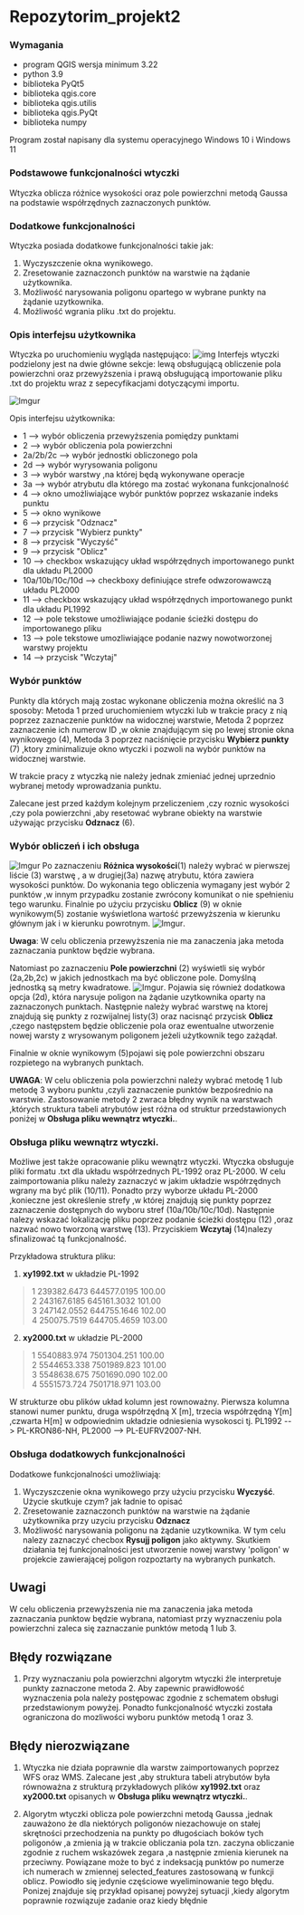 # Repozytorim_projekt2
### Wymagania 
- program QGIS wersja minimum 3.22
- python 3.9
- biblioteka PyQt5
- biblioteka qgis.core
- biblioteka qgis.utilis
- biblioteka qgis.PyQt
- biblioteka numpy

Program został napisany dla systemu operacyjnego Windows 10 i Windows 11
### Podstawowe funkcjonalności wtyczki  
Wtyczka oblicza różnice wysokości oraz pole powierzchni metodą Gaussa na podstawie współrzędnych zaznaczonych punktów. 
### Dodatkowe funkcjonalności
Wtyczka posiada dodatkowe funkcjonalności takie jak:
1. Wyczyszczenie okna wynikowego.
2. Zresetowanie zaznaczonch punktów na warstwie na żądanie użytkownika.
3. Możliwość narysowania poligonu opartego w wybrane punkty na żądanie uzytkownika.
4. Możliwość wgrania pliku .txt do projektu.


### Opis interfejsu użytkownika
Wtyczka po uruchomieniu wygląda następująco:
![img](https://i.imgur.com/d80RQHe.png)
Interfejs wtyczki podzielony jest na dwie główne sekcje: lewą obsługującą obliczenie pola powierzchni oraz przewyższenia i prawą obsługującą importowanie pliku .txt do projektu wraz z sepecyfikacjami dotyczącymi importu.

![Imgur](https://i.imgur.com/NuLO186.png)

Opis interfejsu użytkownika:
- 1 --> wybór obliczenia przewyższenia pomiędzy punktami
- 2 --> wybór obliczenia pola powierzchni
- 2a/2b/2c --> wybór jednostki obliczonego pola 
- 2d --> wybór wyrysowania poligonu
- 3 --> wybór warstwy ,na której będą wykonywane operacje
- 3a --> wybór atrybutu dla którego ma zostać wykonana funkcjonalność
- 4 --> okno umożliwiające wybór punktów poprzez wskazanie indeks punktu
- 5 --> okno wynikowe
- 6 --> przycisk "Odznacz"
- 7 --> przycisk "Wybierz punkty"
- 8 --> przycisk "Wyczyść"
- 9 --> przycisk "Oblicz"
- 10 --> checkbox wskazujący układ współrzędnych importowanego punkt dla układu PL2000
- 10a/10b/10c/10d --> checkboxy definiujące strefe odwzorowawczą układu PL2000
- 11 --> checkbox wskazujący układ współrzędnych importowanego punkt dla układu PL1992
- 12 --> pole tekstowe umożliwiające podanie ścieżki dostępu do importowanego pliku
- 13 --> pole tekstowe umozliwiające podanie nazwy nowotworzonej warstwy projektu
- 14 --> przycisk "Wczytaj"

### Wybór punktów
Punkty dla których  mają zostac wykonane obliczenia można określić na 3 sposoby:
Metoda 1 przed uruchomieniem wtyczki lub w trakcie pracy z nią poprzez zaznaczenie punktów na widocznej warstwie,
Metoda 2 poprzez zaznaczenie ich numerow ID ,w oknie znajdującym się po lewej stronie okna wynikowego (4),
Metoda 3 poprzez naciśnięcie przycisku **Wybierz punkty** (7) ,ktory zminimalizuje okno wtyczki i pozwoli na wybór punktów na widocznej warstwie.

W trakcie pracy z wtyczką nie należy jednak zmieniać jednej uprzednio wybranej metody wprowadzania punktu. 

Zalecane jest przed każdym kolejnym przeliczeniem ,czy roznic wysokości ,czy pola powierzchni ,aby resetować wybrane obiekty na warstwie używając przycisku **Odznacz** (6).

### Wybór obliczeń i ich obsługa
![Imgur](https://i.imgur.com/8sLBPZb.png)
Po zaznaczeniu **Różnica wysokości**(1) należy wybrać w pierwszej liście (3) warstwę , a w drugiej(3a) nazwę atrybutu, która zawiera wysokości punktów. 
Do wykonania tego obliczenia wymagany jest wybór 2 punktów ,w innym przypadku zostanie zwrócony komunikat o nie spełnieniu tego warunku. 
Finalnie po użyciu przycisku **Oblicz** (9) w oknie wynikowym(5) zostanie wyświetlona wartość przewyższenia w kierunku głównym jak i w kierunku powrotnym. 
![Imgur](https://i.imgur.com/d2w7huc.png).

**Uwaga**: W celu obliczenia przewyższenia nie ma zanaczenia jaka metoda zaznaczania punktow będzie wybrana.


Natomiast po zaznaczeniu **Pole powierzchni** (2) wyświetli się wybór (2a,2b,2c) w jakich jednostkach ma być obliczone pole. Domyślną jednostką są metry kwadratowe.
![Imgur](https://i.imgur.com/Xp8TP5K.png). 
Pojawia się również dodatkowa opcja (2d), która narysuje poligon na żądanie uzytkownika oparty na zaznaczonych punktach. 
Następnie należy wybrać warstwę na ktorej znajdują się punkty z rozwijalnej listy(3) oraz nacisnąć przycisk **Oblicz** ,czego następstem będzie obliczenie pola oraz ewentualne utworzenie nowej warsty z wrysowanym poligonem jeżeli użytkownik tego zażądał.

Finalnie w oknie wynikowym (5)pojawi się pole powierzchni obszaru rozpietego na wybranych punktach.

**UWAGA**: W celu obliczenia pola powierzchni należy wybrać metodę 1 lub metodę 3 wyboru punktu ,czyli zaznaczenie punktów bezpośrednio na warstwie. Zastosowanie metody 2 zwraca błędny wynik na warstwach ,których struktura tabeli atrybutów jest różna od struktur przedstawionych poniżej w **Obsługa pliku wewnątrz wtyczki.**.



### Obsługa pliku wewnątrz wtyczki.
Możliwe jest także opracowanie pliku wewnątrz wtyczki. Wtyczka obsługuje pliki formatu .txt dla układu współrzednych PL-1992 oraz PL-2000.
W celu zaimportowania pliku należy zaznaczyć w jakim układzie współrzędnych wgrany ma być plik (10/11). Ponadto przy wyborze układu PL-2000 ,konieczne jest określenie strefy ,w której znajdują się punkty poprzez zaznaczenie dostępnych do wyboru stref (10a/10b/10c/10d). Następnie nalezy wskazać lokalizację pliku poprzez podanie ścieżki dostępu (12) ,oraz nazwać nowo tworzoną warstwę (13). Przyciskiem **Wczytaj** (14)nalezy sfinalizować tą funkcjonalność.

Przykładowa struktura pliku:
1. **xy1992.txt** w układzie PL-1992
>1 239382.6473 644577.0195 100.00\
>2 243167.6185 645161.3032 101.00\
>3 247142.0552 644755.1646 102.00\
>4 250075.7519 644705.4659 103.00
2. **xy2000.txt** w układzie PL-2000
>1 5540883.974 7501304.251 100.00\
>2 5544653.338 7501989.823 101.00\
>3 5548638.675 7501690.090 102.00\
>4 5551573.724 7501718.971 103.00

W strukturze obu plików układ kolumn jest rownoważny. Pierwsza kolumna stanowi numer punktu, druga współrzędną X [m], trzecia współrzędną Y[m] ,czwarta H[m] w odpowiednim  układzie odniesienia wysokosci tj. PL1992 --> PL-KRON86-NH, PL2000 --> PL-EUFRV2007-NH.

### Obsługa dodatkowych funkcjonalności
Dodatkowe funkcjonalności umożliwiają:
1. Wyczyszczenie okna wynikowego przy użyciu przycisku **Wyczyść**. Użycie skutkuje czym? jak ładnie to opisać
2. Zresetowanie zaznaczonch punktów na warstwie na żądanie użytkownika przy uzyciu przycisku **Odznacz**
3. Możliwość narysowania poligonu na żądanie uzytkownika. W tym celu nalezy zaznaczyć checbox **Rysujj poligon** jako aktywny. Skutkiem działania tej funkcjonalności jest utworzenie nowej warstwy 'poligon' w projekcie zawierającej poligon rozpoztarty na wybranych punkatch.



## Uwagi
W celu obliczenia przewyższenia nie ma zanaczenia jaka metoda zaznaczania punktow będzie wybrana, natomiast przy wyznaczeniu pola powierzchni zaleca się zaznaczanie punktów metodą 1 lub 3.

## Błędy rozwiązane
1. Przy wyznaczaniu pola powierzchni algorytm wtyczki źle interpretuje punkty zaznaczone metoda 2. Aby zapewnic prawidłowość wyznaczenia pola należy postępowac zgodnie z schematem obsługi przedstawionym powyżej. Ponadto funkcjonalność wtyczki została ograniczona do mozliwości wyboru punktów metodą 1 oraz 3. 

## Błędy nierozwiązane
1. Wtyczka nie działa poprawnie dla warstw zaimportowanych poprzez WFS oraz WMS. Zalecane jest ,aby struktura tabeli atrybutów była równoważna z strukturą przykładowych plików **xy1992.txt** oraz **xy2000.txt** opisanych w **Obsługa pliku wewnątrz wtyczki.**.

2. Algorytm wtyczki oblicza pole powierzchni metodą Gaussa ,jednak zauważono że dla niektórych poligonów niezachowuje on stałej skrętności przechodzenia na punkty po długościach boków tych poligonów ,a zmienia ją w trakcie obliczania pola tzn. zaczyna obliczanie zgodnie z ruchem wskazówek zegara ,a następnie zmienia kierunek na przeciwny. Powiązane może to być z indeksacją punktów po numerze ich numerach w zmiennej selected_features zastosowaną w funkcji oblicz. Powiodło się jedynie częściowe wyeliminowanie tego błędu. Ponizej znajduje się przykład opisanej powyżej sytuacji ,kiedy algorytm poprawnie rozwiązuje zadanie oraz kiedy błędnie